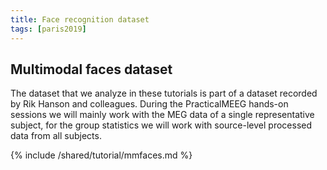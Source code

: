 ```yaml
---
title: Face recognition dataset
tags: [paris2019]
---
```


## Multimodal faces dataset

The dataset that we analyze in these tutorials is part of a dataset recorded by Rik Hanson and colleagues. During the PracticalMEEG hands-on sessions we will mainly work with the MEG data of a single representative subject, for the group statistics we will work with source-level processed data from all subjects.

{% include /shared/tutorial/mmfaces.md %}
